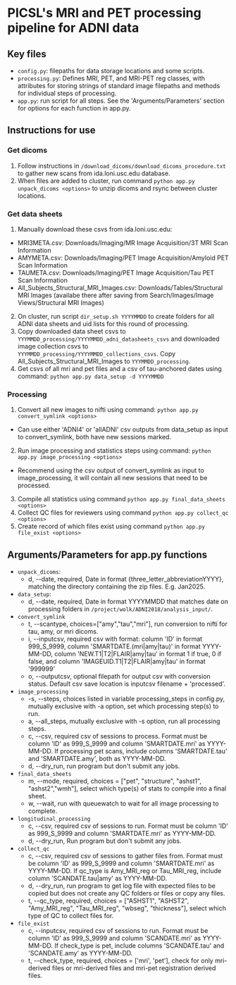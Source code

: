 # PICSL's MRI and PET processing pipeline for ADNI data

## Key files
- `config.py`: filepaths for data storage locations and some scripts. 
- `processing.py`: Defines MRI, PET, and MRI-PET reg classes, with attributes for storing strings of standard image filepaths and methods for individual steps of processing. 
- `app.py`: run script for all steps. See the 'Arguments/Parameters' section for options for each function in app.py.

## Instructions for use
### Get dicoms
1. Follow instructions in `/download_dicoms/download_dicoms_procedure.txt` to gather new scans from ida.loni.usc.edu database.
2. When files are added to cluster, run command `python app.py unpack_dicoms <options>` to unzip dicoms and rsync between cluster locations.

### Get data sheets
1. Manually download these csvs from ida.loni.usc.edu:
- MRI3META.csv: Downloads/Imaging/MR Image Acquisition/3T MRI Scan Information
- AMYMETA.csv: Downloads/Imaging/PET Image Acquisition/Amyloid PET Scan Information
- TAUMETA.csv: Downloads/Imaging/PET Image Acquisition/Tau PET Scan Information
- All_Subjects_Structural_MRI_Images.csv: Downloads/Tables/Structural MRI Images (availabe there after saving from Search/Images/Image Views/Structural MRI Images)
2. On cluster, run script `dir_setup.sh YYYYMMDD` to create folders for all ADNI data sheets and uid lists for this round of processing.  
3. Copy downloaded data sheet csvs to `YYYMMDD_processing/YYYYMMDD_adni_datasheets_csvs` and downloaded image collection csvs to `YYYMMDD_processing/YYYYMMDD_collections_csvs`. Copy All_Subjects_Structural_MRI_Images to `YYYMMDD_processing`.
4. Get csvs of all mri and pet files and a csv of tau-anchored dates using command: `python app.py data_setup -d YYYYMMDD`

### Processing
1. Convert all new images to nifti using command: `python app.py convert_symlink <options>`
- Can use either 'ADNI4' or 'allADNI' csv outputs from data_setup as input to convert_symlink, both have new sessions marked.
2. Run image processing and statistics steps using command: `python app.py image_processing <options>`
- Recommend using the csv output of convert_symlink as input to image_processing, it will contain all new sessions that need to be processed.
3. Compile all statistics using command `python app.py final_data_sheets <options>`
4. Collect QC files for reviewers using command `python app.py collect_qc <options>`
5. Create record of which files exist using command `python app.py file_exist <options>`

## Arguments/Parameters for app.py functions
- `unpack_dicoms`: 
  - d, --date, required, Date in format {three_letter_abbreviationYYYY}, matching the directory containing the zip files. E.g. Jan2025.
- `data_setup`:
  - d, --date, required, Date in format YYYYMMDD that matches date on processing folders in `/project/wolk/ADNI2018/analysis_input/`.
- `convert_symlink`
  - t, --scantype, choices=["amy","tau","mri"], run conversion to nifti for tau, amy, or mri dicoms.
  - i, --inputcsv, required csv with format: column 'ID' in format 999_S_9999, column 'SMARTDATE.(mri|amy|tau)' in format YYYY-MM-DD, column 'NEW.T1|T2|FLAIR|amy|tau' in format 1 if true, 0 if false, and column 'IMAGEUID.T1|T2|FLAIR|amy|tau' in format '999999'
  - o, --outputcsv, optional filepath for output csv with conversion status. Default csv save location is inputcsv filename + 
  'processed'.
- `image_processing`
  - -s, --steps, choices listed in variable processing_steps in config.py, mutually exclusive with -a option, set which processing step(s) to run.
  - a, --all_steps, mutually exclusive with -s option, run all processing steps.
  - c, --csv, required csv of sessions to process. Format must be column 'ID' as 999_S_9999 and column 'SMARTDATE.mri' as YYYY-MM-DD. If processing pet scans, include columns 'SMARTDATE.tau' and 'SMARTDATE.amy', both as YYYY-MM-DD.
  - d, --dry_run, run program but don't submit any jobs.
- `final_data_sheets`
  - m, --mode, required, choices = ["pet", "structure", "ashst1", "ashst2","wmh"], select which type(s) of stats to compile into a final sheet.
  - w, --wait, run with queuewatch to wait for all image processing to complete.
- `longitudinal_processing`
  - c, --csv, required csv of sessions to run. Format must be column 'ID' as 999_S_9999 and column 'SMARTDATE.mri' as YYYY-MM-DD.
  - d, --dry_run, Run program but don't submit any jobs.
- `collect_qc`
  - c, --csv, required csv of sessions to gather files from. Format must be column 'ID' as 999_S_9999 and column 'SMARTDATE.mri' as YYYY-MM-DD. If qc_type is Amy_MRI_reg or Tau_MRI_reg, include column 'SCANDATE.tau|amy' as YYYY-MM-DD.
  - d, --dry_run, run program to get log file with expected files to be copied but does not create any QC folders or files or copy any files.
  - t, --qc_type, required, choices = ["ASHST1", "ASHST2", "Amy_MRI_reg", "Tau_MRI_reg", "wbseg", "thickness"], select which type of QC to collect files for.
- `file_exist`
  - c, --inputcsv, required csv of sessions to run. Format must be column 'ID' as 999_S_9999 and column 'SCANDATE.mri' as YYYY-MM-DD. If check_type is pet, include columns 'SCANDATE.tau' and 'SCANDATE.amy' as YYYY-MM-DD. 
  - t, --check_type, required, choices = ['mri', 'pet'], check for only mri-derived files or mri-derived files and mri-pet registration derived files.
